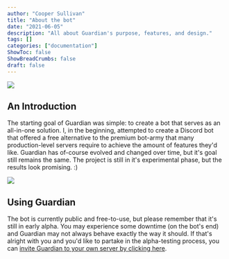 ```yaml
---
author: "Cooper Sullivan"
title: "About the bot"
date: "2021-06-05"
description: "All about Guardian's purpose, features, and design."
tags: []
categories: ["documentation"]
ShowToc: false
ShowBreadCrumbs: false
draft: false
---
```


![](https://i.imgur.com/IU2KHIm.png#center)

## An Introduction
The starting goal of Guardian was simple: to create a bot that serves as an all-in-one solution.
I, in the beginning, attempted to create a Discord bot that offered a free alternative to the premium bot-army that many production-level servers require to achieve the amount of features they'd like.
Guardian has of-course evolved and changed over time, but it's goal still remains the same. The project is still in it's experimental phase, but the results look promising. :)

![](https://i.imgur.com/FmdiS5t.png#center)

## Using Guardian
The bot is currently public and free-to-use, but please remember that it's still in early alpha.
You may experience some downtime (on the bot's end) and Guardian may not always behave exactly the way it should. If that's alright with you and you'd like to partake in the alpha-testing process,
you can [invite Guardian to your own server by clicking here](https://discord.com/api/oauth2/authorize?client_id=885618073904767008&permissions=8&scope=bot%20applications.commands).
